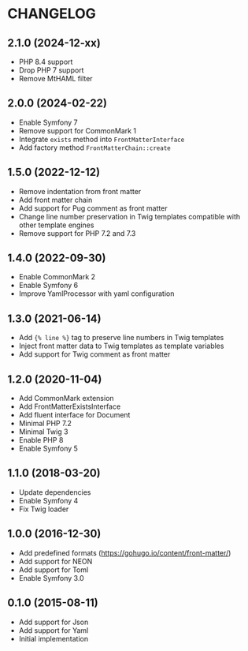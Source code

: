 CHANGELOG
=========

2.1.0 (2024-12-xx)
------------------

* PHP 8.4 support
* Drop PHP 7 support
* Remove MtHAML filter

2.0.0 (2024-02-22)
------------------

* Enable Symfony 7
* Remove support for CommonMark 1
* Integrate `exists` method into `FrontMatterInterface`
* Add factory method `FrontMatterChain::create`

1.5.0 (2022-12-12)
------------------

* Remove indentation from front matter
* Add front matter chain
* Add support for Pug comment as front matter
* Change line number preservation in Twig templates compatible with other template engines
* Remove support for PHP 7.2 and 7.3

1.4.0 (2022-09-30)
------------------

* Enable CommonMark 2
* Enable Symfony 6
* Improve YamlProcessor with yaml configuration

1.3.0 (2021-06-14)
------------------

 * Add `{% line %}` tag to preserve line numbers in Twig templates
 * Inject front matter data to Twig templates as template variables
 * Add support for Twig comment as front matter

1.2.0 (2020-11-04)
------------------

 * Add CommonMark extension
 * Add FrontMatterExistsInterface
 * Add fluent interface for Document
 * Minimal PHP 7.2
 * Minimal Twig 3
 * Enable PHP 8
 * Enable Symfony 5

1.1.0 (2018-03-20)
------------------

 * Update dependencies
 * Enable Symfony 4
 * Fix Twig loader

1.0.0 (2016-12-30)
------------------

 * Add predefined formats (https://gohugo.io/content/front-matter/)
 * Add support for NEON
 * Add support for Toml
 * Enable Symfony 3.0

0.1.0 (2015-08-11)
------------------

 * Add support for Json
 * Add support for Yaml
 * Initial implementation
